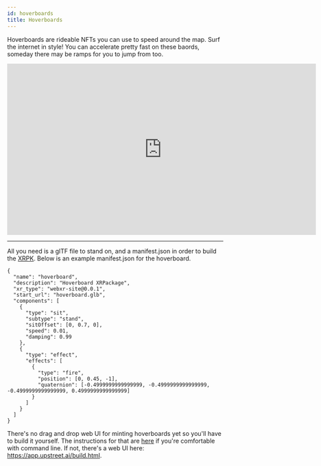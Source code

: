 ```yaml
---
id: hoverboards
title: Hoverboards
---
```


Hoverboards are rideable NFTs you can use to speed around the map. Surf the internet in style! You can accelerate pretty fast on these baords, someday there may be ramps for you to jump from too.


<iframe width="720" height="400" src="https://www.youtube.com/embed/rNtFumWOBPk" title="YouTube video player" frameborder="0" allow="accelerometer; autoplay; clipboard-write; encrypted-media; gyroscope; picture-in-picture" allowfullscreen></iframe>

---

All you need is a glTF file to stand on, and a manifest.json in order to build the [XRPK](../developer/creating-an-xrpk). Below is an example manifest.json for the hoverboard.

```
{
  "name": "hoverboard",
  "description": "Hoverboard XRPackage",
  "xr_type": "webxr-site@0.0.1",
  "start_url": "hoverboard.glb",
  "components": [
    {
      "type": "sit",
      "subtype": "stand",
      "sitOffset": [0, 0.7, 0],
      "speed": 0.01,
      "damping": 0.99
    },
    {
      "type": "effect",
      "effects": [
        {
          "type": "fire",
          "position": [0, 0.45, -1],
          "quaternion": [-0.4999999999999999, -0.4999999999999999, -0.4999999999999999, 0.4999999999999999]
        }
      ]
    }
  ]
}
```


There's no drag and drop web UI for minting hoverboards yet so you'll have to build it yourself. The instructions for that are [here](../developer/creating-an-xrpk) if you're comfortable with command line. If not, there's a web UI here: https://app.upstreet.ai/build.html.
